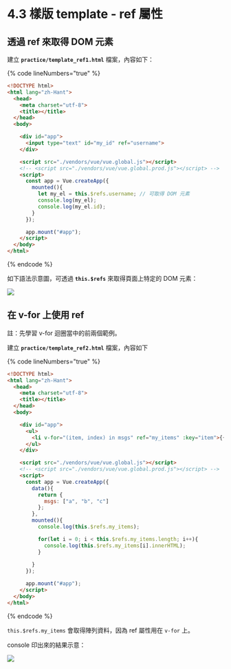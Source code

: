 # 4.3 樣版 template - ref 屬性

## 透過 ref 來取得 DOM 元素

建立 **`practice/template_ref1.html`** 檔案，內容如下：

{% code lineNumbers="true" %}
```html
<!DOCTYPE html>
<html lang="zh-Hant">
  <head>
    <meta charset="utf-8">
    <title></title>
  </head>
  <body>

    <div id="app">
      <input type="text" id="my_id" ref="username">
    </div>

    <script src="./vendors/vue/vue.global.js"></script>
    <!-- <script src="./vendors/vue/vue.global.prod.js"></script> -->
    <script>
      const app = Vue.createApp({
        mounted(){
          let my_el = this.$refs.username; // 可取得 DOM 元素
          console.log(my_el);
          console.log(my_el.id);
        }
      });

      app.mount("#app");
    </script>
  </body>
</html>
```
{% endcode %}



如下語法示意圖，可透過 **`this.$refs`** 來取得頁面上特定的 DOM 元素：

![](../.gitbook/assets/vue\_template\_ref.png)



## 在 v-for 上使用 ref

註：先學習 v-for 迴圈當中的前兩個範例。



建立 **`practice/template_ref2.html`** 檔案，內容如下

{% code lineNumbers="true" %}
```html
<!DOCTYPE html>
<html lang="zh-Hant">
  <head>
    <meta charset="utf-8">
    <title></title>
  </head>
  <body>

    <div id="app">
      <ul>
        <li v-for="(item, index) in msgs" ref="my_items" :key="item">{{ item }}</li>
      </ul>
    </div>

    <script src="./vendors/vue/vue.global.js"></script>
    <!-- <script src="./vendors/vue/vue.global.prod.js"></script> -->
    <script>
      const app = Vue.createApp({
        data(){
          return {
            msgs: ["a", "b", "c"]
          };
        },
        mounted(){
          console.log(this.$refs.my_items);

          for(let i = 0; i < this.$refs.my_items.length; i++){
            console.log(this.$refs.my_items[i].innerHTML);
          }
          
        }
      });

      app.mount("#app");
    </script>
  </body>
</html>
```
{% endcode %}

`this.$refs.my_items` 會取得陣列資料，因為 ref 屬性用在 `v-for` 上。

console 印出來的結果示意：

![](../.gitbook/assets/refs\_arr.png)

